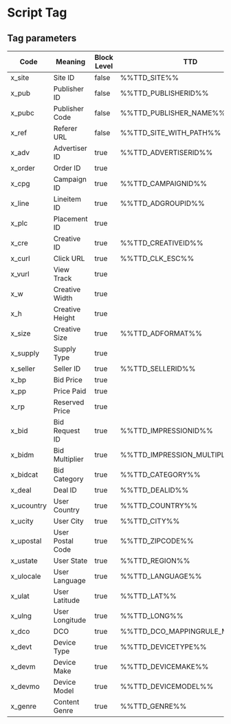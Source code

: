 # Script Tag

## Tag parameters

<table><thead><tr><th width="97.9375">Code</th><th width="179.0234375">Meaning</th><th width="49.1640625" data-type="checkbox">Block Level</th><th width="364.12890625">TTD</th><th width="242.15625">GAM</th><th width="213.7734375">Xandr</th><th width="207.6171875">StackAdapt</th><th width="196.80859375">AdLib</th></tr></thead><tbody><tr><td>x_site</td><td> Site ID</td><td>false</td><td>%%TTD_SITE%%</td><td>%%SITE%%</td><td>${SITE_ID}</td><td>{SA_REF_DOMAIN}</td><td>[DOMAIN]</td></tr><tr><td>x_pub</td><td>Publisher ID</td><td>false</td><td>%%TTD_PUBLISHERID%%</td><td></td><td>${PUBLISHER_ID}</td><td></td><td>[PUBLISHER_ID]</td></tr><tr><td>x_pubc</td><td>Publisher Code</td><td>false</td><td>%%TTD_PUBLISHER_NAME%%</td><td></td><td>${PUBLISHER_CODE}</td><td></td><td></td></tr><tr><td>x_ref</td><td>Referer URL</td><td>false</td><td>%%TTD_SITE_WITH_PATH%%</td><td></td><td>${REFERER_URL_ENC}</td><td>{SA_REF_PAGE}</td><td>[PAGE]</td></tr><tr><td>x_adv</td><td>Advertiser ID</td><td>true</td><td>%%TTD_ADVERTISERID%%</td><td></td><td></td><td></td><td></td></tr><tr><td>x_order</td><td>Order ID</td><td>true</td><td></td><td></td><td>${IO_ID}</td><td></td><td></td></tr><tr><td>x_cpg</td><td>Campaign ID</td><td>true</td><td>%%TTD_CAMPAIGNID%%</td><td></td><td>${CPG_ID}</td><td>{SA_CAMPAIGN_ID}</td><td>[CAMPAIGN_ID]</td></tr><tr><td>x_line</td><td>Lineitem ID</td><td>true</td><td>%%TTD_ADGROUPID%%</td><td></td><td>${CP_ID}</td><td>{SA_LINE_ITEM_ID}</td><td></td></tr><tr><td>x_plc</td><td>Placement ID</td><td>true</td><td></td><td>%%ADUNIT%%</td><td>${TAG_ID}</td><td>{SA_PLACEMENT_ID}</td><td></td></tr><tr><td>x_cre</td><td>Creative ID</td><td>true</td><td>%%TTD_CREATIVEID%%</td><td></td><td>${CREATIVE_ID}</td><td>{SA_CREATIVE_ID}</td><td>[CREATIVE_ID]</td></tr><tr><td>x_curl</td><td>Click URL</td><td>true</td><td>%%TTD_CLK_ESC%%</td><td>%%CLICK_URL_UNESC%%</td><td>${CLICK_URL}</td><td>{SA_CLICK_URL_ENC}</td><td>[CLICK_URL_ESC]</td></tr><tr><td>x_vurl</td><td>View Track</td><td>true</td><td></td><td>%%VIEW_URL_UNESC%%</td><td></td><td></td><td></td></tr><tr><td>x_w</td><td>Creative Width</td><td>true</td><td></td><td>%%WIDTH%%</td><td>${WIDTH}</td><td>{SA_WIDTH}</td><td>[WIDTH]</td></tr><tr><td>x_h</td><td>Creative Height</td><td>true</td><td></td><td>%%HEIGHT%%</td><td>${HEIGHT}</td><td>{SA_HEIGHT}</td><td>[HEIGHT]</td></tr><tr><td>x_size</td><td>Creative Size</td><td>true</td><td>%%TTD_ADFORMAT%%</td><td></td><td></td><td></td><td></td></tr><tr><td>x_supply</td><td>Supply Type</td><td>true</td><td></td><td></td><td>${SUPPLY_TYPE}</td><td></td><td></td></tr><tr><td>x_seller</td><td>Seller ID</td><td>true</td><td>%%TTD_SELLERID%%</td><td></td><td>${SELLER_MEMBER_ID}</td><td></td><td></td></tr><tr><td>x_bp</td><td>Bid Price</td><td>true</td><td></td><td></td><td>${BID_PRICE}</td><td></td><td></td></tr><tr><td>x_pp</td><td>Price Paid</td><td>true</td><td></td><td></td><td>${PRICE_PAID}</td><td></td><td></td></tr><tr><td>x_rp</td><td>Reserved Price</td><td>true</td><td></td><td></td><td>${RESERVE_PRICE}</td><td></td><td></td></tr><tr><td>x_bid</td><td>Bid Request ID</td><td>true</td><td>%%TTD_IMPRESSIONID%%</td><td></td><td></td><td></td><td></td></tr><tr><td>x_bidm</td><td>Bid Multiplier</td><td>true</td><td>%%TTD_IMPRESSION_MULTIPLIER%%</td><td></td><td></td><td></td><td></td></tr><tr><td>x_bidcat</td><td>Bid Category</td><td>true</td><td>%%TTD_CATEGORY%%</td><td></td><td></td><td></td><td></td></tr><tr><td>x_deal</td><td>Deal ID</td><td>true</td><td>%%TTD_DEALID%%</td><td></td><td>${DEAL_ID}</td><td></td><td></td></tr><tr><td>x_ucountry</td><td>User Country</td><td>true</td><td>%%TTD_COUNTRY%%</td><td></td><td>${USER_COUNTRY}</td><td>{SA_GEO_COUNTRY}</td><td>[COUNTRY_CODE]</td></tr><tr><td>x_ucity</td><td>User City</td><td>true</td><td>%%TTD_CITY%%</td><td></td><td>${USER_CITY}</td><td>{SA_GEO_CITY}</td><td>[CITY_CODE]</td></tr><tr><td>x_upostal</td><td>User Postal Code</td><td>true</td><td>%%TTD_ZIPCODE%%</td><td></td><td>${POSTAL_CODE}</td><td>{SA_GEO_POSTAL}</td><td>[ZIP_CODE]</td></tr><tr><td>x_ustate</td><td>User State</td><td>true</td><td>%%TTD_REGION%%</td><td></td><td>${USER_STATE}</td><td>{SA_GEO_STATE}</td><td>[REGION]</td></tr><tr><td>x_ulocale</td><td>User Language</td><td>true</td><td>%%TTD_LANGUAGE%%</td><td></td><td>${USER_LOCALE}</td><td></td><td>[LANGUAGE]</td></tr><tr><td>x_ulat</td><td>User Latitude</td><td>true</td><td>%%TTD_LAT%%</td><td></td><td></td><td>{SA_LOCATION_LAT}</td><td>[LAT]</td></tr><tr><td>x_ulng</td><td>User Longitude</td><td>true</td><td>%%TTD_LONG%%</td><td></td><td></td><td>{SA_LOCATION_LONG}</td><td>[LONG]</td></tr><tr><td>x_dco</td><td>DCO</td><td>true</td><td>%%TTD_DCO_MAPPINGRULE_MACRO%%</td><td></td><td></td><td></td><td></td></tr><tr><td>x_devt</td><td>Device Type</td><td>true</td><td>%%TTD_DEVICETYPE%%</td><td></td><td></td><td></td><td></td></tr><tr><td>x_devm</td><td>Device Make</td><td>true</td><td>%%TTD_DEVICEMAKE%%</td><td></td><td></td><td></td><td></td></tr><tr><td>x_devmo</td><td>Device Model</td><td>true</td><td>%%TTD_DEVICEMODEL%%</td><td></td><td></td><td></td><td></td></tr><tr><td>x_genre</td><td>Content Genre</td><td>true</td><td>%%TTD_GENRE%%</td><td></td><td></td><td></td><td></td></tr></tbody></table>

